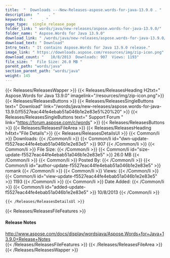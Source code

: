 ```yaml
---
title:  "  Downloads ---New-Releases-aspose.words-for-java-13.9.0 . " 
description:  "    . " 
keywords:  "    . " 
page_type:  single_release_page
folder_link: " words/java/new-releases/aspose.words-for-java-13.9.0/"
folder_name: " Aspose.Words for Java 13.9.0"
download_link: " /words/java/new-releases/aspose.words-for-java-13.9.0/f5527eac44fe4ebab51a046b1e2e83e5"
download_text: " Download"
Intro_text: " It contains Aspose.Words for Java 13.9.0 release."
image_link: " https://downloads.aspose.com/resources/img/zip-icon.png"
download_count: "   10/8/2013  Downloads: 907  Views: 1193"
file_size: "  File Size: 26.0 MB "
parent_path: "words/java"
section_parent_path: "words/java"
weight: 145 
---
```


{{< Releases/ReleasesWapper >}}
  {{< Releases/ReleasesHeading H2txt=" Aspose.Words for Java 13.9.0" imagelink="/resources/img/zip-icon.png">}}
  {{< Releases/ReleasesButtons >}}
    {{< Releases/ReleasesSingleButtons text=" Download" link="/words/java/new-releases/aspose.words-for-java-13.9.0/f5527eac44fe4ebab51a046b1e2e83e5%20%20" >}}
    {{< Releases/ReleasesSingleButtons text=" Support Forum " link="https://forum.aspose.com/c/words" >}}
  {{< Releases/ReleasesButtons >}}
  {{< Releases/ReleasesFileArea >}}
    {{< Releases/ReleasesHeading h4txt="File Details">}}
    {{< Releases/ReleasesDetailsUl >}}
            {{< Common/li  >}} Downloads: {{< /Common/li >}} 
      {{< Common/li id="dwn-update-f5527eac44fe4ebab51a046b1e2e83e5" >}} 907 {{< /Common/li >}} 
      {{< Common/li  >}} File Size: {{< /Common/li >}} 
      {{< Common/li id="size-update-f5527eac44fe4ebab51a046b1e2e83e5" >}} 26.0 MB {{< /Common/li >}} 
      {{< Common/li  >}} Posted By: {{< /Common/li >}} 
      {{< Common/li id="author-update-f5527eac44fe4ebab51a046b1e2e83e5" >}} romank {{< /Common/li >}} 
      {{< Common/li  >}} Views: {{< /Common/li >}} 
      {{< Common/li id="view-update-f5527eac44fe4ebab51a046b1e2e83e5" >}} 1193 {{< /Common/li >}} 
      {{< Common/li  >}} Date Added: {{< /Common/li >}} 
      {{< Common/li id="added-update-f5527eac44fe4ebab51a046b1e2e83e5" >}} 10/8/2013 {{< /Common/li >}} 

    {{< /Releases/ReleasesDetailsUl >}}

  {{< Releases/ReleasesFileFeatures >}}
      <h4>Release Notes</h4><div><a href="http://www.aspose.com/docs/display/wordsjava/Aspose.Words+for+Java+13.9.0+Release+Notes">http://www.aspose.com/docs/display/wordsjava/Aspose.Words+for+Java+13.9.0+Release+Notes</a></div>
  {{< /Releases/ReleasesFileFeatures >}}
 {{< /Releases/ReleasesFileArea >}}
{{< /Releases/ReleasesWapper >}}


